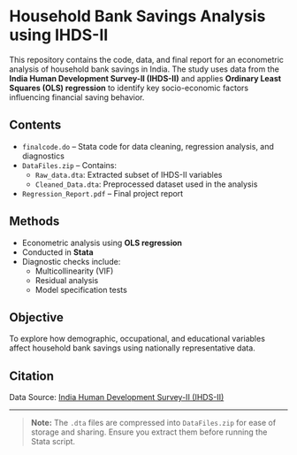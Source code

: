 # Household Bank Savings Analysis using IHDS-II

This repository contains the code, data, and final report for an econometric analysis of household bank savings in India. The study uses data from the **India Human Development Survey-II (IHDS-II)** and applies **Ordinary Least Squares (OLS) regression** to identify key socio-economic factors influencing financial saving behavior.

##  Contents

- `finalcode.do` – Stata code for data cleaning, regression analysis, and diagnostics
- `DataFiles.zip` – Contains:
  - `Raw_data.dta`: Extracted subset of IHDS-II variables
  - `Cleaned_Data.dta`: Preprocessed dataset used in the analysis
- `Regression_Report.pdf` – Final project report

##  Methods

- Econometric analysis using **OLS regression**
- Conducted in **Stata**
- Diagnostic checks include:
  - Multicollinearity (VIF)
  - Residual analysis
  - Model specification tests

##  Objective

To explore how demographic, occupational, and educational variables affect household bank savings using nationally representative data.

##  Citation

Data Source: [India Human Development Survey-II (IHDS-II)](https://ihds.umd.edu/)

---

> **Note:** The `.dta` files are compressed into `DataFiles.zip` for ease of storage and sharing. Ensure you extract them before running the Stata script.
